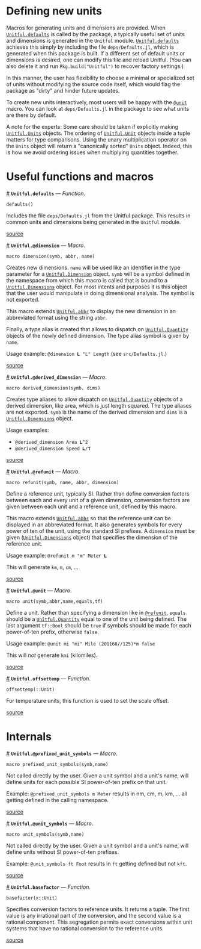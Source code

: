 
<a id='Defining-new-units-1'></a>

# Defining new units


Macros for generating units and dimensions are provided. When [`Unitful.defaults`](newunits.md#Unitful.defaults) is called by the package, a typically useful set of units and dimensions is generated in the `Unitful` module. [`Unitful.defaults`](newunits.md#Unitful.defaults) achieves this simply by including the file `deps/Defaults.jl`, which is generated when this package is built. If a different set of default units or dimensions is desired, one can modify this file and reload Unitful. (You can also delete it and run `Pkg.build("Unitful")` to recover factory settings.)


In this manner, the user has flexibility to choose a minimal or specialized set of units without modifying the source code itself, which would flag the package as "dirty" and hinder future updates.


To create new units interactively, most users will be happy with the [`@unit`](newunits.md#Unitful.@unit) macro. You can look at `deps/Defaults.jl` in the package to see what units are there by default.


A note for the experts: Some care should be taken if explicitly making [`Unitful.Units`](types.md#Unitful.Units) objects. The ordering of [`Unitful.Unit`](types.md#Unitful.Unit) objects inside a tuple matters for type comparisons. Using the unary multiplication operator on the `Units` object will return a "canonically sorted" `Units` object. Indeed, this is how we avoid ordering issues when multiplying quantities together.


<a id='Useful-functions-and-macros-1'></a>

# Useful functions and macros

<a id='Unitful.defaults' href='#Unitful.defaults'>#</a>
**`Unitful.defaults`** &mdash; *Function*.



```
defaults()
```

Includes the file `deps/Defaults.jl` from the Unitful package. This results in common units and dimensions being generated in the `Unitful` module.


<a target='_blank' href='https://github.com/ajkeller34/Unitful.jl/tree/915d011f56d260b9c54db1ed88e1519b6e2b9f10/src/User.jl#L165-L172' class='documenter-source'>source</a><br>

<a id='Unitful.@dimension' href='#Unitful.@dimension'>#</a>
**`Unitful.@dimension`** &mdash; *Macro*.



```
macro dimension(symb, abbr, name)
```

Creates new dimensions. `name` will be used like an identifier in the type parameter for a [`Unitful.Dimension`](types.md#Unitful.Dimension) object. `symb` will be a symbol defined in the namespace from which this macro is called that is bound to a [`Unitful.Dimensions`](types.md#Unitful.Dimensions) object. For most intents and purposes it is this object that the user would manipulate in doing dimensional analysis. The symbol is not exported.

This macro extends [`Unitful.abbr`](display.md#Unitful.abbr) to display the new dimension in an abbreviated format using the string `abbr`.

Finally, a type alias is created that allows to dispatch on [`Unitful.Quantity`](types.md#Unitful.Quantity) objects of the newly defined dimension. The type alias symbol is given by `name`.

Usage example: `@dimension 𝐋 "L" Length` (see `src/Defaults.jl`.)


<a target='_blank' href='https://github.com/ajkeller34/Unitful.jl/tree/915d011f56d260b9c54db1ed88e1519b6e2b9f10/src/User.jl#L1-L21' class='documenter-source'>source</a><br>

<a id='Unitful.@derived_dimension' href='#Unitful.@derived_dimension'>#</a>
**`Unitful.@derived_dimension`** &mdash; *Macro*.



```
macro derived_dimension(symb, dims)
```

Creates type aliases to allow dispatch on [`Unitful.Quantity`](types.md#Unitful.Quantity) objects of a derived dimension, like area, which is just length squared. The type aliases are not exported. `symb` is the name of the derived dimension and `dims` is a [`Unitful.Dimensions`](types.md#Unitful.Dimensions) object.

Usage examples:

  * `@derived_dimension Area 𝐋^2`
  * `@derived_dimension Speed 𝐋/𝐓`


<a target='_blank' href='https://github.com/ajkeller34/Unitful.jl/tree/915d011f56d260b9c54db1ed88e1519b6e2b9f10/src/User.jl#L33-L47' class='documenter-source'>source</a><br>

<a id='Unitful.@refunit' href='#Unitful.@refunit'>#</a>
**`Unitful.@refunit`** &mdash; *Macro*.



```
macro refunit(symb, name, abbr, dimension)
```

Define a reference unit, typically SI. Rather than define conversion factors between each and every unit of a given dimension, conversion factors are given between each unit and a reference unit, defined by this macro.

This macro extends [`Unitful.abbr`](display.md#Unitful.abbr) so that the reference unit can be displayed in an abbreviated format. It also generates symbols for every power of ten of the unit, using the standard SI prefixes. A `dimension` must be given ([`Unitful.Dimensions`](types.md#Unitful.Dimensions) object) that specifies the dimension of the reference unit.

Usage example: `@refunit m "m" Meter 𝐋`

This will generate `km`, `m`, `cm`, ...


<a target='_blank' href='https://github.com/ajkeller34/Unitful.jl/tree/915d011f56d260b9c54db1ed88e1519b6e2b9f10/src/User.jl#L56-L74' class='documenter-source'>source</a><br>

<a id='Unitful.@unit' href='#Unitful.@unit'>#</a>
**`Unitful.@unit`** &mdash; *Macro*.



```
macro unit(symb,abbr,name,equals,tf)
```

Define a unit. Rather than specifying a dimension like in [`@refunit`](newunits.md#Unitful.@refunit), `equals` should be a [`Unitful.Quantity`](types.md#Unitful.Quantity) equal to one of the unit being defined. The last argument `tf::Bool` should be `true` if symbols should be made for each power-of-ten prefix, otherwise `false`.

Usage example: `@unit mi "mi" Mile (201168//125)*m false`

This will *not* generate `kmi` (kilomiles).


<a target='_blank' href='https://github.com/ajkeller34/Unitful.jl/tree/915d011f56d260b9c54db1ed88e1519b6e2b9f10/src/User.jl#L85-L98' class='documenter-source'>source</a><br>

<a id='Unitful.offsettemp' href='#Unitful.offsettemp'>#</a>
**`Unitful.offsettemp`** &mdash; *Function*.



```
offsettemp(::Unit)
```

For temperature units, this function is used to set the scale offset.


<a target='_blank' href='https://github.com/ajkeller34/Unitful.jl/tree/915d011f56d260b9c54db1ed88e1519b6e2b9f10/src/Unitful.jl#L479-L485' class='documenter-source'>source</a><br>


<a id='Internals-1'></a>

# Internals

<a id='Unitful.@prefixed_unit_symbols' href='#Unitful.@prefixed_unit_symbols'>#</a>
**`Unitful.@prefixed_unit_symbols`** &mdash; *Macro*.



```
macro prefixed_unit_symbols(symb,name)
```

Not called directly by the user. Given a unit symbol and a unit's name, will define units for each possible SI power-of-ten prefix on that unit.

Example: `@prefixed_unit_symbols m Meter` results in nm, cm, m, km, ... all getting defined in the calling namespace.


<a target='_blank' href='https://github.com/ajkeller34/Unitful.jl/tree/915d011f56d260b9c54db1ed88e1519b6e2b9f10/src/User.jl#L121-L131' class='documenter-source'>source</a><br>

<a id='Unitful.@unit_symbols' href='#Unitful.@unit_symbols'>#</a>
**`Unitful.@unit_symbols`** &mdash; *Macro*.



```
macro unit_symbols(symb,name)
```

Not called directly by the user. Given a unit symbol and a unit's name, will define units without SI power-of-ten prefixes.

Example: `@unit_symbols ft Foot` results in `ft` getting defined but not `kft`.


<a target='_blank' href='https://github.com/ajkeller34/Unitful.jl/tree/915d011f56d260b9c54db1ed88e1519b6e2b9f10/src/User.jl#L147-L156' class='documenter-source'>source</a><br>

<a id='Unitful.basefactor' href='#Unitful.basefactor'>#</a>
**`Unitful.basefactor`** &mdash; *Function*.



```
basefactor(x::Unit)
```

Specifies conversion factors to reference units. It returns a tuple. The first value is any irrational part of the conversion, and the second value is a rational component. This segregation permits exact conversions within unit systems that have no rational conversion to the reference units.


<a target='_blank' href='https://github.com/ajkeller34/Unitful.jl/tree/915d011f56d260b9c54db1ed88e1519b6e2b9f10/src/User.jl#L213-L223' class='documenter-source'>source</a><br>

